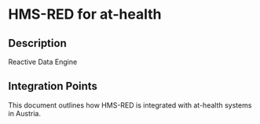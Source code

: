 # HMS-RED for at-health

## Description

Reactive Data Engine

## Integration Points

This document outlines how HMS-RED is integrated with at-health systems in Austria.
